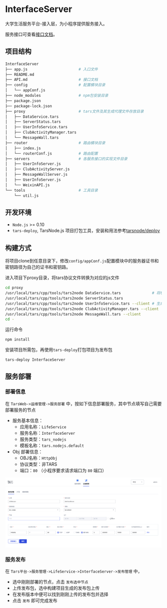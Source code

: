 # InterfaceServer

大学生活服务平台-接入层，为小程序提供服务接入。

服务接口可查看[接口文档](docs/API.md)。

## 项目结构
```sh
InterfaceServer
├── app.js                       # 入口文件
├── README.md
├── API.md                       # 接口文档
├── config                       # 配置模块目录
│   └── appConf.js
├── node_modules                 # npm包安装目录
├── package.json
├── package-lock.json
├── proxy                        # tars文件及其生成代理文件存放目录
│   ├── DataService.tars
│   ├── ServerStatus.tars
│   ├── UserInfoService.tars
│   ├── ClubActivityManager.tars
│   └── MessageWall.tars
├── router                       # 路由模块目录
│   ├── index.js
│   └── routerConf.js            # 路由配置
├── servers                      # 各服务接口的实现文件目录
│   ├── UserInfoServer.js
│   ├── ClubActivityServer.js
│   ├── MessageWallServer.js
│   ├── UserInfoServer.js
│   └── WeixinAPI.js
└── tools                        # 工具目录
    └── util.js
```

## 开发环境

- `Node.js` >= 0.10
- `tars-deploy`, TarsNode.js 项目打包工具，安装和用法参考[tarsnode/deploy](https://github.com/tars-node/deploy/tree/master)

## 构建方式

将项目clone到任意目录下，修改`config/appConf.js`配置模块中的服务器证书和密钥路径为自己的证书和密钥路。

进入项目下proxy目录，将tars协议文件转换为对应的js文件

```sh
cd proxy
/usr/local/tars/cpp/tools/tars2node DataService.tars              # 将tars协议中的数据类型转化为js对应数据类型供编解码使用
/usr/local/tars/cpp/tools/tars2node ServerStatus.tars
/usr/local/tars/cpp/tools/tars2node UserInfoService.tars --client # 生成客户端的调用类代码
/usr/local/tars/cpp/tools/tars2node ClubActivityManager.tars --client
/usr/local/tars/cpp/tools/tars2node MessageWall.tars --client
cd -
```

运行命令

```sh
npm install
```

安装项目所需包，再使用`tars-deploy`打包项目为发布包

```
tars-deploy InterfaceServer
```

## 服务部署

### 部署信息

在 `TarsWeb->运维管理->服务部署` 中，按如下信息部署服务，其中节点填写自己需要部署服务的节点

* 服务基本信息：
    * 应用名称：`LifeService`
    * 服务名称：`InterfaceServer`
    * 服务类型：`tars_nodejs`
    * 模板名称：`tars.nodejs.default`
* Obj 部署信息：
    * OBJ名称：`HttpObj`
    * 协议类型：非TARS
    * 端口：`80` （小程序要求请求端口为 `80` 端口）

![tars-node](docs/images/deploy_template.png)

### 服务发布

在 `Tars平台->服务管理->LifeService->InterfaceServer->发布管理` 中，
* 选中刚刚部署的节点，点击 `发布选中节点`
* 上传发布包，选中构建项目生成的发布包上传
* 在发布版本中便可以找到刚刚上传的发布包并选择
* 点击 `发布` 即可完成发布